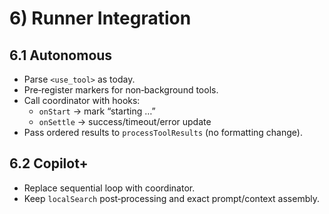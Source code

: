 # 6) Runner Integration

## 6.1 Autonomous

- Parse `<use_tool>` as today.
- Pre‑register markers for non‑background tools.
- Call coordinator with hooks:
  - `onStart` → mark “starting …”
  - `onSettle` → success/timeout/error update
- Pass ordered results to `processToolResults` (no formatting change).

## 6.2 Copilot+

- Replace sequential loop with coordinator.
- Keep `localSearch` post‑processing and exact prompt/context assembly.
